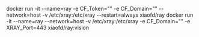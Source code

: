 docker run -it --name=ray -e CF_Token="" -e CF_Domain="" --network=host -v /etc/xray:/etc/xray --restart=always xiaofd/ray
docker run -it --name=ray --network=host -v /etc/xray:/etc/xray -e CF_Domain="" -e XRAY_Port=443 xiaofd/ray:vision

